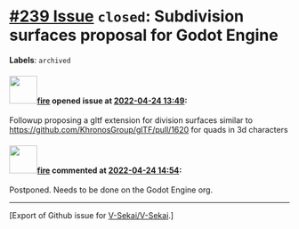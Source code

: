 # [\#239 Issue](https://github.com/V-Sekai/V-Sekai/issues/239) `closed`: Subdivision surfaces proposal for Godot Engine
**Labels**: `archived`


#### <img src="https://avatars.githubusercontent.com/u/32321?u=c2e06a3d2b49a467aa907e54aa259516440267cc&v=4" width="50">[fire](https://github.com/fire) opened issue at [2022-04-24 13:49](https://github.com/V-Sekai/V-Sekai/issues/239):

Followup proposing a gltf extension for division surfaces similar to https://github.com/KhronosGroup/glTF/pull/1620 for quads in 3d characters

#### <img src="https://avatars.githubusercontent.com/u/32321?u=c2e06a3d2b49a467aa907e54aa259516440267cc&v=4" width="50">[fire](https://github.com/fire) commented at [2022-04-24 14:54](https://github.com/V-Sekai/V-Sekai/issues/239#issuecomment-1107857263):

Postponed. Needs to be done on the Godot Engine org.


-------------------------------------------------------------------------------



[Export of Github issue for [V-Sekai/V-Sekai](https://github.com/V-Sekai/V-Sekai).]
